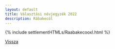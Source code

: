 ```yaml
---
layout: default
title: Választási névjegyzék 2022
description: Rábakecöl
---
```


{% include settlementHTMLs/Raabakecooxl.html %}

[Vissza](../)